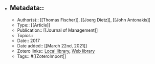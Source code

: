 - ## Metadata::
    - Author(s):: [[Thomas Fischer]], [[Joerg Dietz]], [[John Antonakis]]
    - Type:: [[Article]]
    - Publication:: [[Journal of Management]]
    - Topics:: 
    - Date:: 2017
    - Date added:: [[March 22nd, 2021]]
    - Zotero links:: [Local library](zotero://select/library/items/6FCQT6M5), [Web library](https://www.zotero.org/users/7147715/items/6FCQT6M5)
    - Tags:: #[[ZoteroImport]]
